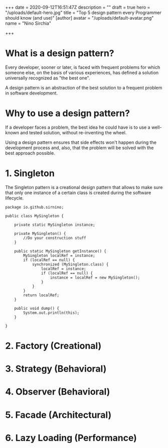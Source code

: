 +++
date = 2020-09-12T16:51:47Z
description = ""
draft = true
hero = "/uploads/default-hero.jpg"
title = "Top 5 design pattern every Programmer should know (and use)"
[author]
avatar = "/uploads/default-avatar.png"
name = "Nino Sirchia"

+++
# What is a design pattern?

  
Every developer, sooner or later, is faced with frequent problems for which someone else, on the basis of various experiences, has defined a solution universally recognized as "the best one".

A design pattern is an abstraction of the best solution to a frequent problem in software development.

# Why to use a design pattern?

If a developer faces a problem, the best idea he could have is to use a well-known and tested solution, without re-inventing the wheel.

Using a design pattern ensures that side effects won't happen during the development process and, also, that the problem will be solved with the best approach possible.

# 1. Singleton

The Singleton pattern is a creational design pattern that allows to make sure that only one instance of a certain class is created during the software lifecycle.

    package io.github.sirnino;
    
    public class MySingleton {
    	
    	private static MySingleton instance;
    	
    	private MySingleton() {
    		//Do your construction stuff
    	}
    	
    	public static MySingleton getInstance() {
    		MySingleton localRef = instance;
            if (localRef == null) {
                synchronized (MySingleton.class) {
                    localRef = instance;
                    if (localRef == null) {
                    	instance = localRef = new MySingleton();
                    }
                }
            }
            return localRef;
    	}
    	
    	public void dump() {
    		System.out.println(this);
    	}
    
    }

# 2. Factory (Creational)

# 3. Strategy (Behavioral)

# 4. Observer (Behavioral)

# 5. Facade (Architectural)

# 6. Lazy Loading (Performance)